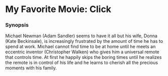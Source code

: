 # My Favorite Movie: Click
### Synopsis

Michael Newman (Adam Sandler) seems to have it all but his wife, Donna (Kate Beckinsale), is increasingly frustrated by the amount of time he has to spend at work. Michael cannot find time to be at home until he meets an eccentric inventor (Christopher Walken) who gives him a universal remote that controls time. At first he happily skips the boring times until he realizes the remote is in control of his life and he learns to cherish all the precious moments with his family.
